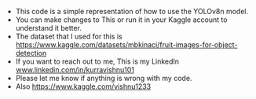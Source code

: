 -  This code is a simple representation of how to use the YOLOv8n model.
-  You can make changes to This or run it in your Kaggle account to understand it better.
-  The dataset that I used for this is https://www.kaggle.com/datasets/mbkinaci/fruit-images-for-object-detection
-  If you want to reach out to me, This is my LinkedIn  www.linkedin.com/in/kurravishnu101
-  Please let me know if anything is wrong with my code.
-  Also https://www.kaggle.com/vishnu1233
